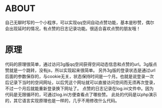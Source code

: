ABOUT
====

自己无聊时写的一个小程序，可以实现qq空间自动点赞功能，基本是秒赞，偶尔会出现延时的情况，有点赞的日志记录功能。很适合喜欢点赞的朋友哦！

原理
====

代码的原理很简单，通过访问3g版qq空间获得空间动态信息和点赞的url。3g版点赞就是一个跳转，没有js，所以实现起来很简单。
另外3g版的登录状态是通过url后面的参数保存的，与cookie无关，状态保持时间是一个月。也就是说登录一次后记录下当时的空间网址，以后凭这个网址就可以直接访问空间而无须再次登录，不过一个月后就能重新登录换下网址了。
点赞的日志记录在log.ini文件中。因为代码是无限循环的，可通过log.ini方便查看点了哪些赞。
此处的代码是以php演示的，其它语言实现原理也是一样的，几乎不用修改什么代码。

